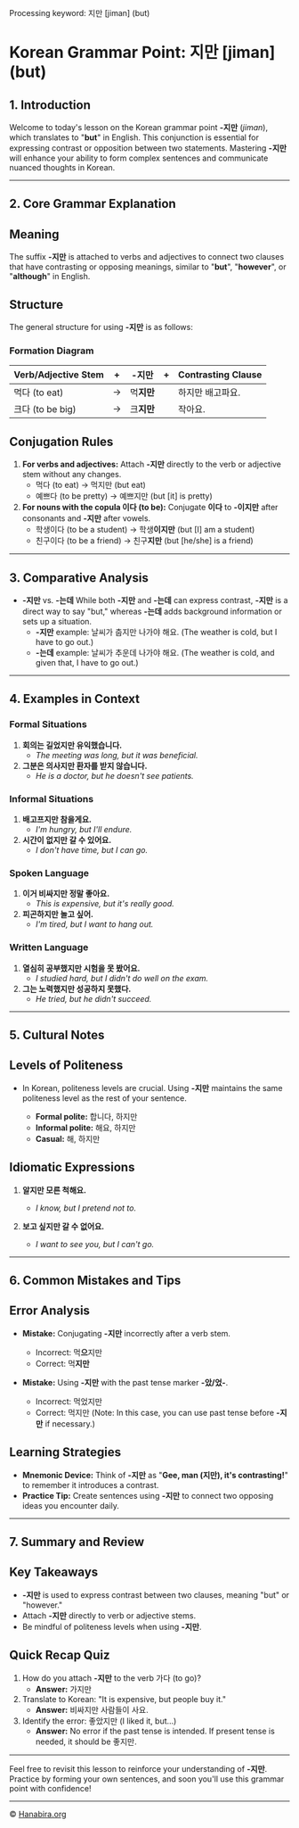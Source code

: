 Processing keyword: 지만 [jiman] (but)
# Korean Grammar Point: 지만 [jiman] (but)

## 1. Introduction
Welcome to today's lesson on the Korean grammar point **-지만** (*jiman*), which translates to "**but**" in English. This conjunction is essential for expressing contrast or opposition between two statements. Mastering **-지만** will enhance your ability to form complex sentences and communicate nuanced thoughts in Korean.

---
## 2. Core Grammar Explanation
## Meaning
The suffix **-지만** is attached to verbs and adjectives to connect two clauses that have contrasting or opposing meanings, similar to "**but**", "**however**", or "**although**" in English.
## Structure
The general structure for using **-지만** is as follows:
### Formation Diagram
| Verb/Adjective Stem | + | -지만 | + | Contrasting Clause |
|---------------------|---|-------|---|--------------------|
| 먹다 (to eat)       | → | 먹**지만** |   | 하지만 배고파요. |
| 크다 (to be big)    | → | 크**지만** |   | 작아요.         |
## Conjugation Rules
1. **For verbs and adjectives:** Attach **-지만** directly to the verb or adjective stem without any changes.
   - 먹다 (to eat) → 먹지만 (but eat)
   - 예쁘다 (to be pretty) → 예쁘지만 (but [it] is pretty)
2. **For nouns with the copula 이다 (to be):** Conjugate **이다** to **-이지만** after consonants and **-지만** after vowels.
   - 학생이다 (to be a student) → 학생**이지만** (but [I] am a student)
   - 친구이다 (to be a friend) → 친구**지만** (but [he/she] is a friend)
---
## 3. Comparative Analysis
- **-지만** vs. **-는데**
  While both **-지만** and **-는데** can express contrast, **-지만** is a direct way to say "but," whereas **-는데** adds background information or sets up a situation. 
  - **-지만** example: 날씨가 춥지만 나가야 해요. (The weather is cold, but I have to go out.)
  - **-는데** example: 날씨가 추운데 나가야 해요. (The weather is cold, and given that, I have to go out.)
---
## 4. Examples in Context
### Formal Situations
1. **회의는 길었지만 유익했습니다.**
   - *The meeting was long, but it was beneficial.*
2. **그분은 의사지만 환자를 받지 않습니다.**
   - *He is a doctor, but he doesn't see patients.*
### Informal Situations
1. **배고프지만 참을게요.**
   - *I'm hungry, but I'll endure.*
2. **시간이 없지만 갈 수 있어요.**
   - *I don't have time, but I can go.*
### Spoken Language
1. **이거 비싸지만 정말 좋아요.**
   - *This is expensive, but it's really good.*
2. **피곤하지만 놀고 싶어.**
   - *I'm tired, but I want to hang out.*
### Written Language
1. **열심히 공부했지만 시험을 못 봤어요.**
   - *I studied hard, but I didn't do well on the exam.*
2. **그는 노력했지만 성공하지 못했다.**
   - *He tried, but he didn't succeed.*
---
## 5. Cultural Notes
## Levels of Politeness
- In Korean, politeness levels are crucial. Using **-지만** maintains the same politeness level as the rest of your sentence.
  
  - **Formal polite:** 합니다, 하지만
  - **Informal polite:** 해요, 하지만
  - **Casual:** 해, 하지만
## Idiomatic Expressions
1. **알지만 모른 척해요.**
   - *I know, but I pretend not to.*
   
2. **보고 싶지만 갈 수 없어요.**
   - *I want to see you, but I can't go.*
---
## 6. Common Mistakes and Tips
## Error Analysis
- **Mistake:** Conjugating **-지만** incorrectly after a verb stem.
  
  - Incorrect: 먹**으**지만
  - Correct: 먹**지만**
- **Mistake:** Using **-지만** with the past tense marker **-았/었-**.
  - Incorrect: 먹었지만
  - Correct: 먹지만 (Note: In this case, you can use past tense before **-지만** if necessary.)
## Learning Strategies
- **Mnemonic Device:** Think of **-지만** as "**Gee, man (지만), it's contrasting!**" to remember it introduces a contrast.
- **Practice Tip:** Create sentences using **-지만** to connect two opposing ideas you encounter daily.
---
## 7. Summary and Review
## Key Takeaways
- **-지만** is used to express contrast between two clauses, meaning "but" or "however."
- Attach **-지만** directly to verb or adjective stems.
- Be mindful of politeness levels when using **-지만**.
## Quick Recap Quiz
1. How do you attach **-지만** to the verb 가다 (to go)?
   - **Answer:** 가지만
2. Translate to Korean: "It is expensive, but people buy it."
   - **Answer:** 비싸지만 사람들이 사요.
3. Identify the error: 좋았지만 (I liked it, but...)
   - **Answer:** No error if the past tense is intended. If present tense is needed, it should be 좋지만.
---
Feel free to revisit this lesson to reinforce your understanding of **-지만**. Practice by forming your own sentences, and soon you'll use this grammar point with confidence!

---
© [Hanabira.org](https://hanabira.org)
